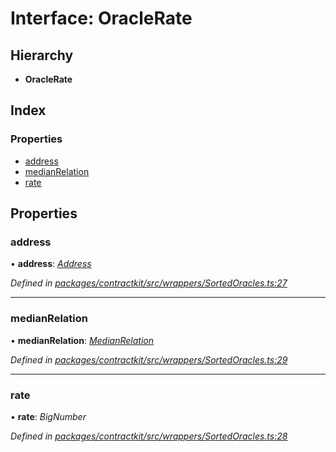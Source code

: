 # Interface: OracleRate

## Hierarchy

* **OracleRate**

## Index

### Properties

* [address](_wrappers_sortedoracles_.oraclerate.md#address)
* [medianRelation](_wrappers_sortedoracles_.oraclerate.md#medianrelation)
* [rate](_wrappers_sortedoracles_.oraclerate.md#rate)

## Properties

###  address

• **address**: *[Address](../modules/_base_.md#address)*

*Defined in [packages/contractkit/src/wrappers/SortedOracles.ts:27](https://github.com/celo-org/celo-monorepo/blob/6049da1fa/packages/contractkit/src/wrappers/SortedOracles.ts#L27)*

___

###  medianRelation

• **medianRelation**: *[MedianRelation](../enums/_wrappers_sortedoracles_.medianrelation.md)*

*Defined in [packages/contractkit/src/wrappers/SortedOracles.ts:29](https://github.com/celo-org/celo-monorepo/blob/6049da1fa/packages/contractkit/src/wrappers/SortedOracles.ts#L29)*

___

###  rate

• **rate**: *BigNumber*

*Defined in [packages/contractkit/src/wrappers/SortedOracles.ts:28](https://github.com/celo-org/celo-monorepo/blob/6049da1fa/packages/contractkit/src/wrappers/SortedOracles.ts#L28)*
